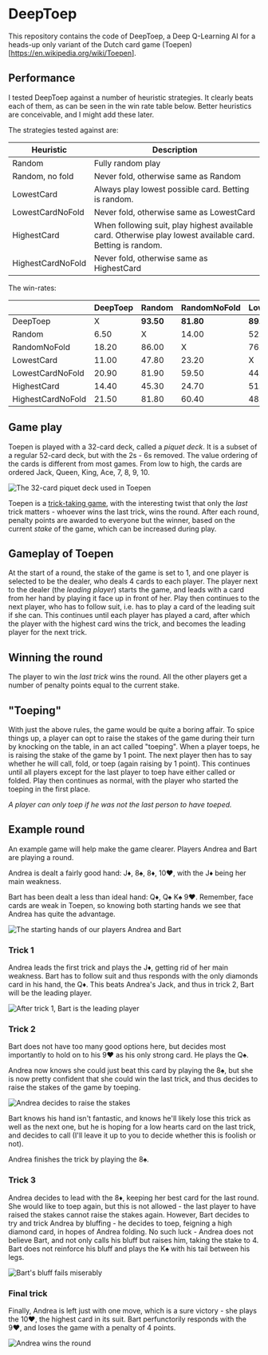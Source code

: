 # DeepToep

This repository contains the code of DeepToep, a Deep Q-Learning AI for a
heads-up only variant of the Dutch card game
(Toepen)[https://en.wikipedia.org/wiki/Toepen].

## Performance
I tested DeepToep against a number of heuristic strategies. It clearly beats each of them,
as can be seen in the win rate table below. Better heuristics are conceivable, and I might
add these later.

The strategies tested against are:

| Heuristic         | Description                                                                                                |
| ----------------- | ---------------------------------------------------------------------------------------------------------- |
| Random            | Fully random play                                                                                          |
| Random, no fold   | Never fold, otherwise same as Random                                                                       |
| LowestCard        | Always play lowest possible card. Betting is random.                                                       |
| LowestCardNoFold  | Never fold, otherwise same as LowestCard                                                                   |
| HighestCard       | When following suit, play highest available card. Otherwise play lowest available card. Betting is random. |
| HighestCardNoFold | Never fold, otherwise same as HighestCard                                                                  |

The win-rates:

|                   | DeepToep          | Random            | RandomNoFold      | LowestCard        | LowestCardNoFold  | HighestCard       | HighestCardNoFold |
| ----------------- |------------------ | ----------------- | ----------------- | ----------------- | ----------------- | ----------------- | ----------------- |
| DeepToep          | X                 | **93.50**         | **81.80**         | **89.00**         | **79.10**         | **85.60**         | **78.50**         |
| Random            | 6.50              | X                 | 14.00             | 52.20             | 18.10             | 54.70             | 18.20             |
| RandomNoFold      | 18.20             | 86.00             | X                 | 76.80             | 40.50             | 75.30             | 39.60             |
| LowestCard        | 11.00             | 47.80             | 23.20             | X                 | 55.50             | 48.30             | 51.50             |
| LowestCardNoFold  | 20.90             | 81.90             | 59.50             | 44.50             | X                 | 51.30             | 51.10             |
| HighestCard       | 14.40             | 45.30             | 24.70             | 51.70             | 48.70             | X                 | 47.40             |
| HighestCardNoFold | 21.50             | 81.80             | 60.40             | 48.50             | 48.90             | 52.60             | X                 |

## Game play
Toepen is played with a 32-card deck, called a *piquet deck*. It is a subset of
a regular 52-card deck, but with the 2s - 6s removed. The value ordering of the
cards is different from most games. From low to high, the cards are ordered Jack,
Queen, King, Ace, 7, 8, 9, 10.

![The 32-card piquet deck used in Toepen](https://github.com/mxh/toepen/raw/master/img/piquet_deck.png)

Toepen is a [trick-taking game](https://en.wikipedia.org/wiki/Trick-taking_game),
with the interesting twist that only the *last* trick matters - whoever wins
the last trick, wins the round.  After each round, penalty points are awarded
to everyone but the winner, based on the current *stake* of the game, which can
be increased during play.

## Gameplay of Toepen
At the start of a round, the stake of the game is set to 1, and one player is
selected to be the dealer, who deals 4 cards to each player. The player next to
the dealer (the *leading player*) starts the game, and leads with a card from
her hand by playing it face up in front of her. Play then continues to the next
player, who has to follow suit, i.e. has to play a card of the leading suit if
she can. This continues until each player has played a card, after which the
player with the highest card wins the trick, and becomes the leading player for
the next trick.

## Winning the round
The player to win the *last trick* wins the round. All the other players get a
number of penalty points equal to the current stake.

## "Toeping"
With just the above rules, the game would be quite a boring affair. To spice
things up, a player can opt to raise the stakes of the game during their turn by
knocking on the table, in an act called "toeping". When a player toeps, he is
raising the stake of the game by 1 point. The next player then has to say whether
he will call, fold, or toep (again raising by 1 point). This continues until all players
except for the last player to toep have either called or folded. Play then continues
as normal, with the player who started the toeping in the first place.

*A player can only toep if he was not the last person to have toeped.*

## Example round
An example game will help make the game clearer. Players Andrea and Bart are playing
a round.

Andrea is dealt a fairly good hand: J&diams;, 8&spades;, 8&diams;, 10&hearts;,
with the J&diams; being her main weakness.

Bart has been dealt a less than ideal hand: Q&diams;, Q&spades; K&spades; 9&hearts;.
Remember, face cards are weak in Toepen, so knowing both starting hands we see that
Andrea has quite the advantage.

![The starting hands of our players Andrea and Bart](https://github.com/mxh/toepen/raw/master/img/toep_example_game_start.png)

### Trick 1
Andrea leads the first trick and plays the J&diams;, getting rid of her main
weakness. Bart has to follow suit and thus responds with the only diamonds card
in his hand, the Q&diams;. This beats Andrea's Jack, and thus in trick 2, Bart
will be the leading player.

![After trick 1, Bart is the leading player](https://github.com/mxh/toepen/raw/master/img/toep_example_game_trick_1.png)

### Trick 2
Bart does not have too many good options here, but decides most importantly to hold on to his 9&hearts; as his only
strong card. He plays the Q&spades;.

Andrea now knows she could just beat this card by playing the 8&spades;, but she is now
pretty confident that she could win the last trick, and thus decides to raise the stakes of the game
by toeping.

![Andrea decides to raise the stakes](https://github.com/mxh/toepen/raw/master/img/toep_example_game_trick_2_toep.png)

Bart knows his hand isn't fantastic, and knows he'll likely lose this trick as well as the next one, but he 
is hoping for a low hearts card on the last trick, and decides to call (I'll leave it up to you to decide whether this is foolish or not).

Andrea finishes the trick by playing the 8&spades;.

### Trick 3
Andrea decides to lead with the 8&diams;, keeping her best card for the last round. She would like to toep again, but
this is not allowed - the last player to have raised the stakes cannot raise the stakes again. However, Bart decides to try
and trick Andrea by bluffing - he decides to toep, feigning a high diamond card, in hopes of Andrea folding. No such luck - Andrea
does not believe Bart, and not only calls his bluff but raises him, taking the stake to 4. Bart does not reinforce his bluff
and plays the K&spades; with his tail between his legs.

![Bart's bluff fails miserably](https://github.com/mxh/toepen/raw/master/img/toep_example_game_trick_3.png)

### Final trick
Finally, Andrea is left just with one move, which is a sure victory - she plays the 10&hearts;, the highest card in its suit.
Bart perfunctorily responds with the 9&hearts;, and loses the game with a penalty of 4 points.

![Andrea wins the round](https://github.com/mxh/toepen/raw/master/img/toep_example_game_trick_4.png)

